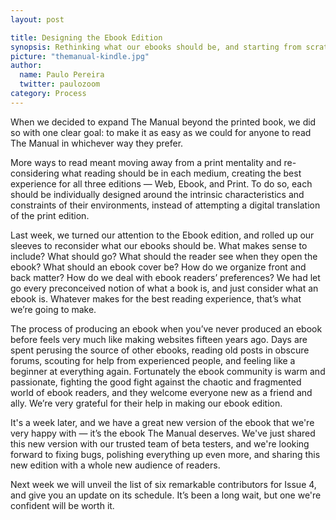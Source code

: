 ```yaml
---
layout: post

title: Designing the Ebook Edition
synopsis: Rethinking what our ebooks should be, and starting from scratch.
picture: "themanual-kindle.jpg"
author:
  name: Paulo Pereira
  twitter: paulozoom
category: Process
---
```


When we decided to expand The Manual beyond the printed book, we did so with one clear goal: to make it as easy as we could for anyone to read The Manual in whichever way they prefer.

More ways to read meant moving away from a print mentality and re-considering what reading should be in each medium, creating the best experience for all three editions — Web, Ebook, and Print. To do so, each should be individually designed around the intrinsic characteristics and constraints of their environments, instead of attempting a digital translation of the print edition.

Last week, we turned our attention to the Ebook edition, and rolled up our sleeves to reconsider what our ebooks should be. What makes sense to include? What should go? What should the reader see when they open the ebook? What should an ebook cover be? How do we organize front and back matter? How do we deal with ebook readers’ preferences? We had let go every preconceived notion of what a book is, and just consider what an ebook is. Whatever makes for the best reading experience, that’s what we’re going to make.

The process of producing an ebook when you’ve never produced an ebook before feels very much like making websites fifteen years ago. Days are spent perusing the source of other ebooks, reading old posts in obscure forums, scouting for help from experienced people, and feeling like a beginner at everything again. Fortunately the ebook community is warm and passionate, fighting the good fight against the chaotic and fragmented world of ebook readers, and they welcome everyone new as a friend and ally. We’re very grateful for their help in making our ebook edition.

It's a week later, and we have a great new version of the ebook that we're very happy with — it’s the ebook The Manual deserves. We've just shared this new version with our trusted team of beta testers, and we're looking forward to fixing bugs, polishing everything up even more, and sharing this new edition with a whole new audience of readers.

Next week we will unveil the list of six remarkable contributors for Issue 4, and give you an update on its schedule. It’s been a long wait, but one we're confident will be worth it.
